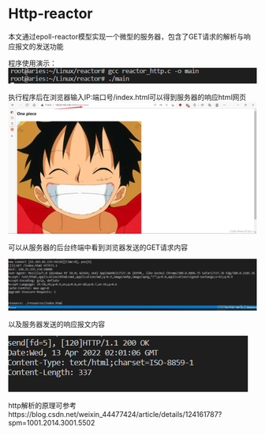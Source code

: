 # Http-reactor
本文通过epoll-reactor模型实现一个微型的服务器，包含了GET请求的解析与响应报文的发送功能


程序使用演示：
![](https://github.com/herui-ares/Http-reactor/blob/main/picture/http.png)

执行程序后在浏览器输入IP:端口号/index.html可以得到服务器的响应html网页
![](https://github.com/herui-ares/Http-reactor/blob/main/picture/http1.png)

可以从服务器的后台终端中看到浏览器发送的GET请求内容

![在这里插入图片描述](https://github.com/herui-ares/Http-reactor/blob/main/picture/HTTP2.png)

以及服务器发送的响应报文内容

![](https://github.com/herui-ares/Http-reactor/blob/main/picture/http3.png)


http解析的原理可参考https://blog.csdn.net/weixin_44477424/article/details/124161787?spm=1001.2014.3001.5502
